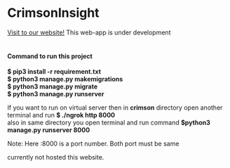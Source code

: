# CrimsonInsight
<a href="http://13.235.83.9/">Visit to our website!</a>
This web-app is under development
<br/><br/>

<h4>Command to run this project</h4>
<b>$ pip3 install -r requirement.txt</b></br>
<b>$ python3 manage.py makemigrations</b></br>
<b>$ python3 manage.py migrate</b></br>
<b>$ python3 manage.py runserver</b></br>
<p>If you want to run on virtual server then in <b>crimson</b> directory open another terminal and run <b>$ ./ngrok http 8000 </br> </b> also in same directory you open terminal and run command <b>$python3 manage.py runserver 8000</b></p>
<p>Note: Here :8000 is a port number. Both port must be same </p>
currently not hosted this website.
